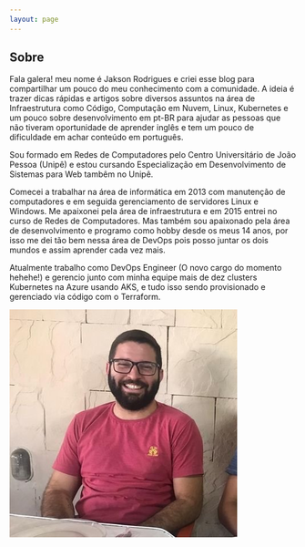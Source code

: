 ```yaml
---
layout: page
---
```


## Sobre

Fala galera! meu nome é Jakson Rodrigues e criei esse blog para compartilhar um pouco do meu conhecimento com a comunidade. A ideia é trazer dicas rápidas e artigos sobre diversos assuntos na área de Infraestrutura como Código, Computação em Nuvem, Linux, Kubernetes e um pouco sobre desenvolvimento em pt-BR para ajudar as pessoas que não tiveram oportunidade de aprender inglês e tem um pouco de dificuldade em achar conteúdo em português.

Sou formado em Redes de Computadores pelo Centro Universitário de João Pessoa (Unipê) e estou cursando Especialização em Desenvolvimento de Sistemas para Web tambêm no Unipê.<br>

Comecei a trabalhar na área de informática em 2013 com manutenção de computadores e em seguida gerenciamento de servidores Linux e Windows. Me apaixonei pela área de infraestrutura e em 2015 entrei no curso de Redes de Computadores. Mas também sou apaixonado pela área de desenvolvimento e programo como hobby desde os meus 14 anos, por isso me dei tão bem nessa área de DevOps pois posso juntar os dois mundos e assim aprender cada vez mais.

Atualmente trabalho como DevOps Engineer (O novo cargo do momento hehehe!) e gerencio junto com minha equipe mais de dez clusters Kubernetes na Azure usando AKS, e tudo isso sendo provisionado e gerenciado via código com o Terraform.


![jaksonwkr](assets/img/jaksonwkr.jpg)